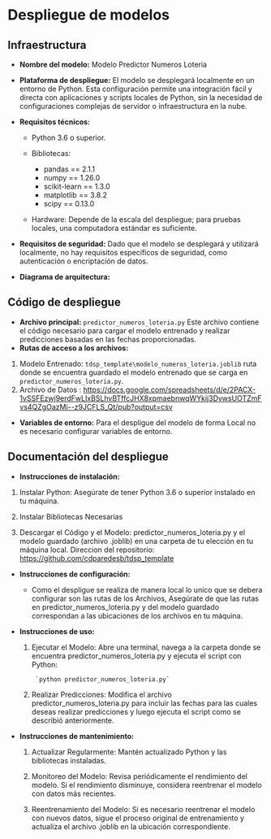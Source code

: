 # Despliegue de modelos

## Infraestructura

- **Nombre del modelo:** Modelo Predictor Numeros Loteria
- **Plataforma de despliegue:** 
     El modelo se desplegará localmente en un entorno de Python. Esta configuración permite una integración fácil y directa con aplicaciones y scripts locales de Python, sin la necesidad de configuraciones complejas de servidor o infraestructura en la nube.

- **Requisitos técnicos:** 
    + Python 3.6 o superior.
    + Bibliotecas: 
        * pandas == 2.1.1
        * numpy == 1.26.0
        * scikit-learn == 1.3.0
        * matplotlib == 3.8.2 
        * scipy  ==  0.13.0 

    + Hardware: Depende de la escala del despliegue; para pruebas locales, una computadora estándar es suficiente.

- **Requisitos de seguridad:**  Dado que el modelo se desplegará y utilizará localmente, no hay requisitos específicos de seguridad, como autenticación o encriptación de datos.

- **Diagrama de arquitectura:** 



## Código de despliegue

- **Archivo principal:** `predictor_numeros_loteria.py` Este archivo contiene el código necesario para cargar el modelo entrenado y realizar predicciones basadas en las fechas proporcionadas.
- **Rutas de acceso a los archivos:** 

1. Modelo Entrenado: `tdsp_template\modelo_numeros_loteria.joblib`
ruta donde se encuentra guardado el modelo entrenado que se carga en `predictor_numeros_loteria.py`.
2. Archivo de Datos : https://docs.google.com/spreadsheets/d/e/2PACX-1vSSFEzwj9erdFwLIxBSLhvBTffcJHX8xpmaebnwqWYkij3DywsUOTZmFvs4QZgOazMi--z9JCFLS_Qt/pub?output=csv
- **Variables de entorno:** Para el despligue del modelo de forma Local no es necesario configurar variables de entorno.

## Documentación del despliegue

- **Instrucciones de instalación:** 

1. Instalar Python: Asegúrate de tener Python 3.6 o superior instalado en tu máquina.

2. Instalar Bibliotecas Necesarias

3. Descargar el Código y el Modelo: predictor_numeros_loteria.py y el modelo guardado (archivo .joblib) en una carpeta de tu elección en tu máquina local. Direccion del repositorio: https://github.com/cdparedesb/tdsp_template 

- **Instrucciones de configuración:** 
    + Como el despligue se realiza de manera local lo unico que se debera configurar son las rutas de los Archivos, Asegúrate de que las rutas en predictor_numeros_loteria.py y del  modelo guardado correspondan a las ubicaciones de los archivos en tu máquina.

- **Instrucciones de uso:** 

    1. Ejecutar el Modelo: Abre una terminal, navega a la carpeta donde se encuentra predictor_numeros_loteria.py y ejecuta el script con Python:

            `python predictor_numeros_loteria.py`

    2. Realizar Predicciones: Modifica el archivo predictor_numeros_loteria.py para incluir las fechas para las cuales deseas realizar predicciones y luego ejecuta el script como se describió anteriormente.

- **Instrucciones de mantenimiento:** 

    1. Actualizar Regularmente: Mantén actualizado Python y las bibliotecas instaladas.

    2. Monitoreo del Modelo: Revisa periódicamente el rendimiento del modelo. Si el rendimiento disminuye, considera reentrenar el modelo con datos más recientes.

    3. Reentrenamiento del Modelo: Si es necesario reentrenar el modelo con nuevos datos, sigue el proceso original de entrenamiento y actualiza el archivo .joblib en la ubicación correspondiente.

